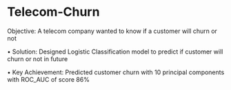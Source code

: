# Telecom-Churn
Objective: A telecom company wanted to know if a customer will churn or not

• Solution: Designed Logistic Classification model to predict if customer will churn or not in future

• Key Achievement: Predicted customer churn with 10 principal components with ROC_AUC of score 86%
